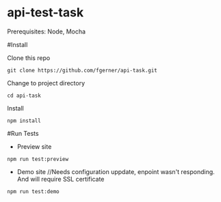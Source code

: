 # api-test-task

Prerequisites:
  Node,
  Mocha

#Install

Clone this repo

`git clone https://github.com/fgerner/api-task.git`

Change to project directory

`cd api-task`

Install 

`npm install`

#Run Tests
- Preview site

`npm run test:preview`

- Demo site //Needs configuration uppdate, enpoint wasn't responding. And will require SSL certificate

`npm run test:demo`

